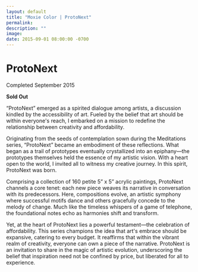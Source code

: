 ```yaml
---
layout: default
title: "Moxie Color | ProtoNext"
permalink: 
description: ""
image: 
date: 2015-09-01 08:00:00 -0700
---
```


# ProtoNext  
Completed September 2015  

**Sold Out**  

“ProtoNext” emerged as a spirited dialogue among artists, a discussion kindled by the accessibility of art. Fueled by the belief that art should be within everyone's reach, I embarked on a mission to redefine the relationship between creativity and affordability.

Originating from the seeds of contemplation sown during the Meditations series, “ProtoNext” became an embodiment of these reflections. What began as a trail of prototypes eventually crystallized into an epiphany—the prototypes themselves held the essence of my artistic vision. With a heart open to the world, I invited all to witness my creative journey. In this spirit, ProtoNext was born.

Comprising a collection of 160 petite 5” x 5” acrylic paintings, ProtoNext channels a core tenet: each new piece weaves its narrative in conversation with its predecessors. Here, compositions evolve, an artistic symphony where successful motifs dance and others gracefully concede to the melody of change. Much like the timeless whispers of a game of telephone, the foundational notes echo as harmonies shift and transform.

Yet, at the heart of ProtoNext lies a powerful testament—the celebration of affordability. This series champions the idea that art's embrace should be expansive, catering to every budget. It reaffirms that within the vibrant realm of creativity, everyone can own a piece of the narrative. ProtoNext is an invitation to share in the magic of artistic evolution, underscoring the belief that inspiration need not be confined by price, but liberated for all to experience.

